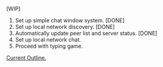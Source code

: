 [WIP]
1. Set up simple chat window system. [DONE]
2. Set up local network discovery. [DONE]
3. Automatically update peer list and server status. [DONE]
4. Set up local network chat.
5. Proceed with typing game.

[Current Outline.](outline.txt)
